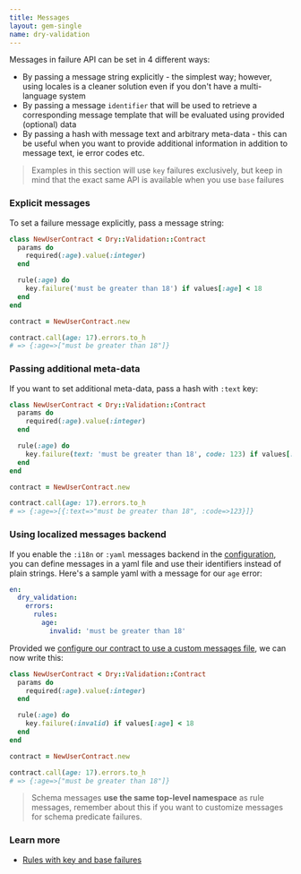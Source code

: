 ```yaml
---
title: Messages
layout: gem-single
name: dry-validation
---
```


Messages in failure API can be set in 4 different ways:

- By passing a message string explicitly - the simplest way; however, using locales is a cleaner solution even if you don't have a multi-language system
- By passing a message `identifier` that will be used to retrieve a corresponding message template that will be evaluated using provided (optional) data
- By passing a hash with message text and arbitrary meta-data - this can be useful when you want to provide additional information in addition to message text, ie error codes etc.

> Examples in this section will use `key` failures exclusively, but keep in mind that the exact same API is available when you use `base` failures

### Explicit messages

To set a failure message explicitly, pass a message string:

```ruby
class NewUserContract < Dry::Validation::Contract
  params do
    required(:age).value(:integer)
  end

  rule(:age) do
    key.failure('must be greater than 18') if values[:age] < 18
  end
end

contract = NewUserContract.new

contract.call(age: 17).errors.to_h
# => {:age=>["must be greater than 18"]}
```

### Passing additional meta-data

If you want to set additional meta-data, pass a hash with `:text` key:

```ruby
class NewUserContract < Dry::Validation::Contract
  params do
    required(:age).value(:integer)
  end

  rule(:age) do
    key.failure(text: 'must be greater than 18', code: 123) if values[:age] < 18
  end
end

contract = NewUserContract.new

contract.call(age: 17).errors.to_h
# => {:age=>[{:text=>"must be greater than 18", :code=>123}]}
```

### Using localized messages backend

If you enable the `:i18n` or `:yaml` messages backend in the [configuration](docs::configuration), you can define messages in a yaml file and use their identifiers instead of plain strings. Here's a sample yaml with a message for our `age` error:

```yaml
en:
  dry_validation:
    errors:
      rules:
        age:
          invalid: 'must be greater than 18'
```

Provided we [configure our contract to use a custom messages file](docs::configuration#example), we can now write this:

```ruby
class NewUserContract < Dry::Validation::Contract
  params do
    required(:age).value(:integer)
  end

  rule(:age) do
    key.failure(:invalid) if values[:age] < 18
  end
end

contract = NewUserContract.new

contract.call(age: 17).errors.to_h
# => {:age=>["must be greater than 18"]}
```

> Schema messages **use the same top-level namespace** as rule messages, remember about this if you want to customize messages for schema predicate failures.

### Learn more

- [Rules with key and base failures](docs::rules#key-failures)
